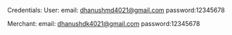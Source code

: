 Credentials:
User:
email: dhanushmd4021@gmail.com
password:12345678

Merchant:
email: dhanushdk4021@gmail.com
password:12345678
